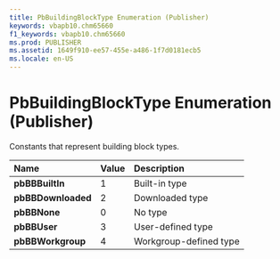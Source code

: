 ```yaml
---
title: PbBuildingBlockType Enumeration (Publisher)
keywords: vbapb10.chm65660
f1_keywords: vbapb10.chm65660
ms.prod: PUBLISHER
ms.assetid: 1649f910-ee57-455e-a486-1f7d0181ecb5
ms.locale: en-US
---
```



# PbBuildingBlockType Enumeration (Publisher)

Constants that represent building block types.



|**Name**|**Value**|**Description**|
|:-----|:-----|:-----|
| **pbBBBuiltIn**|1|Built-in type|
| **pbBBDownloaded**|2|Downloaded type|
| **pbBBNone**|0|No type|
| **pbBBUser**|3|User-defined type|
| **pbBBWorkgroup**|4|Workgroup-defined type|

